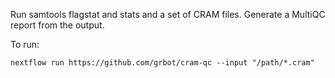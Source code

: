 Run samtools flagstat and stats and a set of CRAM files. Generate a MultiQC report from the output.

To run:
```
nextflow run https://github.com/grbot/cram-qc --input "/path/*.cram"
```
